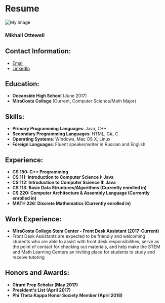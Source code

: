 # Resume

![My Image](doc/IMG_1564.JPEG)

### Mikhail Ottewell

## Contact Information:
  - [Email](m.ottewell112@gmail.com)
  - [LinkedIn](https://www.linkedin.com/in/mikhail-ottewell-928778160)
  
## Education:
  - **Oceanside High School** (June 2017)
  - **MiraCosta College** (Current, Computer Science/Math Major)
  
## Skills:
  - **Primary Programming Languages**: Java, C++
  - **Secondary Programming Languages**: HTML, C#, C
  - **Operating Systems**: Windows, Mac OS X, Linux
  - **Foreign Languages**: Fluent speaker/writer in Russian and English
  
## Experience:
  - **CS 150: C++ Programming**
  - **CS 111: Introduction to Computer Science I: Java**
  - **CS 112: Introduction to Computer Science II: Java**
  - **CS 113: Basic Data Structures/Algorithms (Currently enrolled in)**
  - **CS 220: Computer Architecture & Assembly Language (Currently enrolled in)**
  - **MATH 226: Discrete Mathematics (Currently enrolled in)**
  
## Work Experience:
  - **MiraCosta College Stem Center - Front Desk Assistant (2017-Current)**
  - Front Desk Assistants are expected to be friendly and welcoming students who are able to assist with front desk          responsibilities, serve as the point of contact for checking out materials, and help make the STEM and Math Learning Centers an inviting place for students to study and receive tutoring
  
## Honors and Awards:
  - **Girard Prep Scholar (May 2017)**
  - **President's List (April 2017)**
  - **Phi Theta Kappa Honor Society Member (April 2018)**
  
